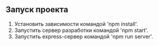 ## Запуск проекта

1) Установить зависимости командой 'npm install'.
2) Запустить сервер разработки командой 'npm start'.
3) Запустить express-сервер командой 'npm run server'.

